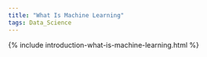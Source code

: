```yaml
---
title: "What Is Machine Learning"   
tags: Data_Science
---
```


{% include introduction-what-is-machine-learning.html %}

